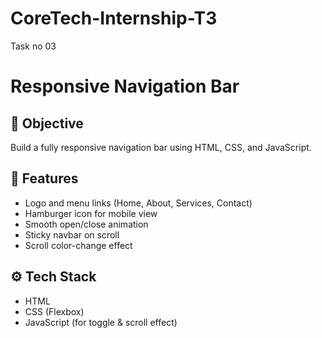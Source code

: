 # CoreTech-Internship-T3
Task no 03
# Responsive Navigation Bar

## 🎯 Objective
Build a fully responsive navigation bar using HTML, CSS, and JavaScript.

## 🧩 Features
- Logo and menu links (Home, About, Services, Contact)
- Hamburger icon for mobile view
- Smooth open/close animation
- Sticky navbar on scroll
- Scroll color-change effect

## ⚙️ Tech Stack
- HTML
- CSS (Flexbox)
- JavaScript (for toggle & scroll effect)
